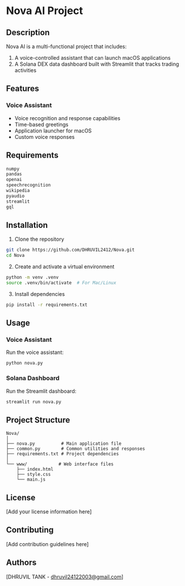 # Nova AI Project

## Description
Nova AI is a multi-functional project that includes:
1. A voice-controlled assistant that can launch macOS applications
2. A Solana DEX data dashboard built with Streamlit that tracks trading activities

## Features

### Voice Assistant
- Voice recognition and response capabilities
- Time-based greetings
- Application launcher for macOS
- Custom voice responses

## Requirements
```txt
numpy
pandas
openai
speechrecognition
wikipedia
pyaudio
streamlit
gql
```

## Installation

1. Clone the repository
```bash
git clone https://github.com/DHRUVIL2412/Nova.git
cd Nova
```

2. Create and activate a virtual environment
```bash
python -m venv .venv
source .venv/bin/activate  # For Mac/Linux
```

3. Install dependencies
```bash
pip install -r requirements.txt
```



## Usage

### Voice Assistant
Run the voice assistant:
```bash
python nova.py
```

### Solana Dashboard
Run the Streamlit dashboard:
```bash
streamlit run nova.py
```

## Project Structure
```
Nova/
│
├── nova.py          # Main application file
├── common.py        # Common utilities and responses
├── requirements.txt # Project dependencies
│
└── www/            # Web interface files
    ├── index.html
    ├── style.css
    └── main.js
```

## License
[Add your license information here]

## Contributing
[Add contribution guidelines here]

## Authors
[DHRUVIL TANK - dhruvil24122003@gmail.com]
